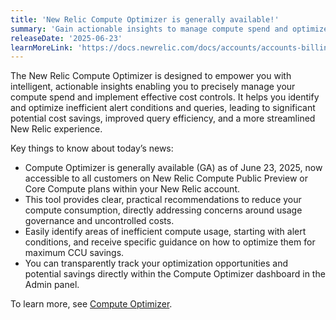 ```yaml
---
title: 'New Relic Compute Optimizer is generally available!'
summary: 'Gain actionable insights to manage compute spend and optimize your New Relic usage with the new Compute Optimizer.'
releaseDate: '2025-06-23'
learnMoreLink: 'https://docs.newrelic.com/docs/accounts/accounts-billing/new-relic-one-pricing-billing/compute-optimizer'
---
```


The New Relic Compute Optimizer is designed to empower you with intelligent, actionable insights enabling you to precisely manage your compute spend and implement effective cost controls. It helps you identify and optimize inefficient alert conditions and queries, leading to significant potential cost savings, improved query efficiency, and a more streamlined New Relic experience.

Key things to know about today’s news:
- Compute Optimizer is generally available (GA) as of June 23, 2025, now accessible to all customers on New Relic Compute Public Preview or Core Compute plans within your New Relic account.
- This tool provides clear, practical recommendations to reduce your compute consumption, directly addressing concerns around usage governance and uncontrolled costs.
- Easily identify areas of inefficient compute usage, starting with alert conditions, and receive specific guidance on how to optimize them for maximum CCU savings.
- You can transparently track your optimization opportunities and potential savings directly within the Compute Optimizer dashboard in the Admin panel.

To learn more, see [Compute Optimizer](https://docs.newrelic.com/docs/accounts/accounts-billing/new-relic-one-pricing-billing/compute-optimizer/).
